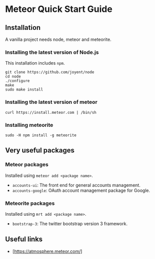 # Meteor Quick Start Guide

## Installation

A vanilla project needs node, meteor and meteorite.

### Installing the latest version of Node.js

This installation includes `npm`.

```
git clone https://github.com/joyent/node
cd node
./configure
make
sudo make install
```

### Installing the latest version of meteor

`curl https://install.meteor.com | /bin/sh`

### Installing meteorite

`sudo -H npm install -g meteorite`

## Very useful packages

### Meteor packages

Installed using `meteor add <package name>`.

* `accounts-ui`: The front end for general accounts management.
* `accounts-google`: OAuth account management package for Google.

### Meteorite packages

Installed using `mrt add <package name>`.

* `bootstrap-3`: The twitter bootstrap version 3 framework.

## Useful links

* [https://atmosphere.meteor.com/]